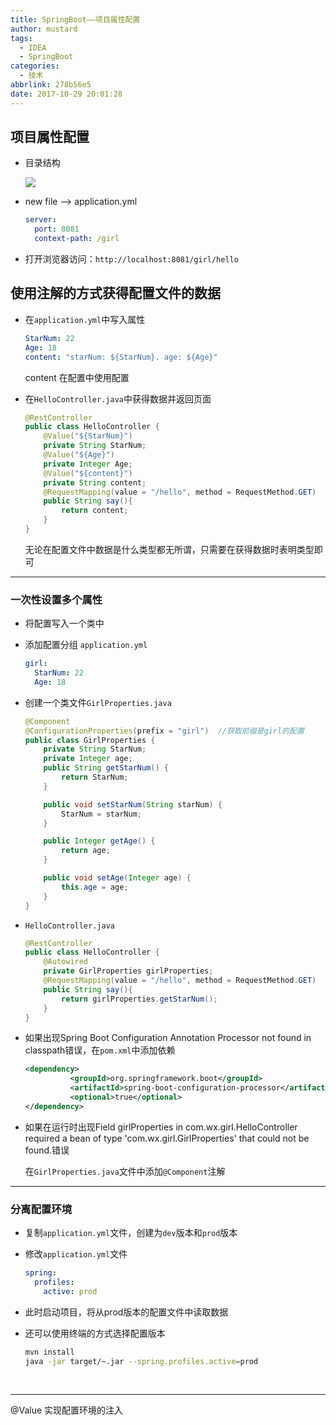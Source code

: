 ```yaml
---
title: SpringBoot——项目属性配置
author: mustard
tags:
  - IDEA
  - SpringBoot
categories:
  - 技术
abbrlink: 278b56e5
date: 2017-10-29 20:01:28
---
```


## 项目属性配置

- 目录结构

  ![](https://vgy.me/4cHX62.png)

- new file --> application.yml

  ```yml
  server:
    port: 8081
    context-path: /girl
  ```

- 打开浏览器访问：`http://localhost:8081/girl/hello`



## 使用注解的方式获得配置文件的数据

- 在`application.yml`中写入属性

  ```yml
  StarNum: 22
  Age: 18
  content: "starNum: ${StarNum}. age: ${Age}"
  ```

  content 在配置中使用配置

- 在`HelloController.java`中获得数据并返回页面

  ```java
  @RestController
  public class HelloController {
      @Value("${StarNum}")
      private String StarNum;
      @Value("${Age}")
      private Integer Age;
      @Value("${content}")
      private String content;
      @RequestMapping(value = "/hello", method = RequestMethod.GET)
      public String say(){
          return content;
      }
  }
  ```

  无论在配置文件中数据是什么类型都无所谓，只需要在获得数据时表明类型即可

***

### 一次性设置多个属性

- 将配置写入一个类中

- 添加配置分组 `application.yml`

  ```yml
  girl:
    StarNum: 22
    Age: 18
  ```

- 创建一个类文件`GirlProperties.java`

  ```java
  @Component
  @ConfigurationProperties(prefix = "girl")  //获取前缀是girl的配置
  public class GirlProperties {
      private String StarNum;
      private Integer age;
      public String getStarNum() {
          return StarNum;
      }

      public void setStarNum(String starNum) {
          StarNum = starNum;
      }

      public Integer getAge() {
          return age;
      }

      public void setAge(Integer age) {
          this.age = age;
      }
  }
  ```

- `HelloController.java`

  ```java
  @RestController
  public class HelloController {
      @Autowired
      private GirlProperties girlProperties;
      @RequestMapping(value = "/hello", method = RequestMethod.GET)
      public String say(){
          return girlProperties.getStarNum();
      }
  }

  ```

- 如果出现Spring Boot Configuration Annotation Processor not found in classpath错误，在`pom.xml`中添加依赖

  ```xml
  <dependency>
  			<groupId>org.springframework.boot</groupId>
  			<artifactId>spring-boot-configuration-processor</artifactId>
  			<optional>true</optional>
  </dependency>
  ```

- 如果在运行时出现Field girlProperties in com.wx.girl.HelloController required a bean of type 'com.wx.girl.GirlProperties' that could not be found.错误

  在`GirlProperties.java`文件中添加`@Component`注解



***

### 分离配置环境

- 复制`application.yml`文件，创建为`dev`版本和`prod`版本

- 修改`application.yml`文件

  ```yml
  spring:
    profiles:
      active: prod
  ```

- 此时启动项目，将从prod版本的配置文件中读取数据

- 还可以使用终端的方式选择配置版本

  ```bash
  mvn install
  java -jar target/~.jar --spring.profiles.active=prod
  ```

  ​

***

@Value 实现配置环境的注入

